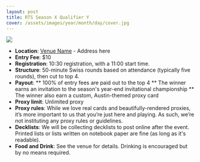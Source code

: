 ```yaml
---
layout: post
title: RTS Season X Qualifier Y
cover: /assets/images/year/month/day/cover.jpg
---
```


![](/assets/images/year/month/day/poster.jpg)

* **Location**: [Venue Name](https://linktovenue.com/) - Address here
* **Entry Fee**: $10
* **Registration**: 10:30 registration, with a 11:00 start time.
* **Structure**: 50-minute Swiss rounds based on attendance (typically five rounds), then cut
  to top 4.
* **Payout**:
** 100% of entry fees are paid out to the top 4
** The winner earns an invitation to the season's year-end invitational championship
** The winner also earn a custom, Austin-themed proxy card
* **Proxy limit**: Unlimited proxy
* **Proxy rules**: While we love real cards and beautifully-rendered proxies, it’s more important
  to us that you’re just here and playing. As such, we’re not instituting any proxy rules or
  guidelines.
* **Decklists**: We will be collecting decklists to post online after the event. Printed
  lists or lists written on notebook paper are fine (as long as it's readable).
* **Food and Drink**: See the venue for details. Drinking is encouraged but by no means required.



